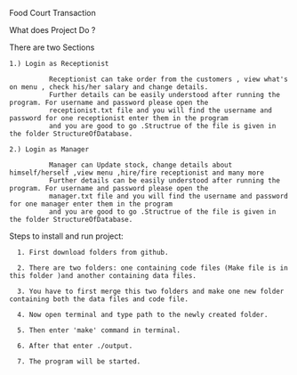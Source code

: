  
Food Court Transaction

What does Project Do ?

 There are two Sections 

    1.) Login as Receptionist  
    
              Receptionist can take order from the customers , view what's on menu , check his/her salary and change details. 
              Further details can be easily understood after running the program. For username and password please open the
              receptionist.txt file and you will find the username and password for one receptionist enter them in the program
              and you are good to go .Structrue of the file is given in the folder StructureOfDatabase.
              
    2.) Login as Manager
          
              Manager can Update stock, change details about himself/herself ,view menu ,hire/fire receptionist and many more
              Further details can be easily understood after running the program. For username and password please open the
              manager.txt file and you will find the username and password for one manager enter them in the program
              and you are good to go .Structrue of the file is given in the folder StructureOfDatabase.
             



Steps to install and run project:



      1. First download folders from github.

      2. There are two folders: one containing code files (Make file is in this folder )and another containing data files.

      3. You have to first merge this two folders and make one new folder containing both the data files and code file.

      4. Now open terminal and type path to the newly created folder.

      5. Then enter 'make' command in terminal.

      6. After that enter ./output.

      7. The program will be started.


